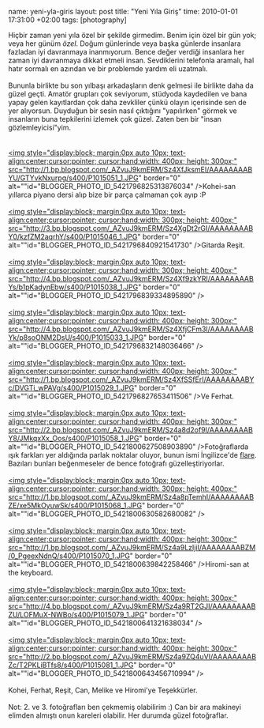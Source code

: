 name: yeni-yla-giris
layout: post
title: "Yeni Yıla Giriş"
time: 2010-01-01 17:31:00 +02:00
tags: [photography]

Hiçbir zaman yeni yıla özel bir şekilde girmedim. Benim için özel bir gün yok; veya her günüm <span style="font-style:italic;">özel</span>. Doğum günlerinde veya başka günlerde insanlara fazladan iyi davranmaya inanmıyorum. Bence değer verdiği insanlara her zaman iyi davranmaya dikkat etmeli insan. Sevdiklerini telefonla aramalı, hal hatır sormalı en azından ve bir problemde yardım eli uzatmalı.<br /><br />Bununla birlikte bu son yılbaşı arkadaşların denk gelmesi ile birlikte daha da güzel geçti. Amatör grupları çok seviyorum, stüdyoda kaydedilen ve bana yapay gelen kayıtlardan çok daha zevkliler çünkü olayın içerisinde sen de yer alıyorsun. Duyduğun bir sesin nasıl çıktığını "yapılırken" görmek ve insanların buna tepkilerini izlemek çok güzel. Zaten ben bir "insan gözlemleyicisi"yim.<br /><br /><br /><a onblur="try {parent.deselectBloggerImageGracefully();} catch(e) {}" href="http://1.bp.blogspot.com/_AZvuJ9kmERM/Sz4XfJksmEI/AAAAAAAABYU/GTYvkNxurpg/s1600-h/P1015051_1.JPG"><img style="display:block; margin:0px auto 10px; text-align:center;cursor:pointer; cursor:hand;width: 400px; height: 300px;" src="http://1.bp.blogspot.com/_AZvuJ9kmERM/Sz4XfJksmEI/AAAAAAAABYU/GTYvkNxurpg/s400/P1015051_1.JPG" border="0" alt=""id="BLOGGER_PHOTO_ID_5421796825313876034" /></a>Kohei-san yıllarca piyano dersi alıp bize bir parça çalmaman çok ayıp :P<br /><br /><a onblur="try {parent.deselectBloggerImageGracefully();} catch(e) {}" href="http://3.bp.blogspot.com/_AZvuJ9kmERM/Sz4XgDt2rGI/AAAAAAAABY0/kzfZM2aqrhY/s1600-h/P1015046_1.JPG"><img style="display:block; margin:0px auto 10px; text-align:center;cursor:pointer; cursor:hand;width: 300px; height: 400px;" src="http://3.bp.blogspot.com/_AZvuJ9kmERM/Sz4XgDt2rGI/AAAAAAAABY0/kzfZM2aqrhY/s400/P1015046_1.JPG" border="0" alt=""id="BLOGGER_PHOTO_ID_5421796840921541730" /></a>Gitarda Reşit.<br /><br /><a onblur="try {parent.deselectBloggerImageGracefully();} catch(e) {}" href="http://4.bp.blogspot.com/_AZvuJ9kmERM/Sz4Xf9zkYRI/AAAAAAAABYs/b1pKadynEbw/s1600-h/P1015038_1.JPG"><img style="display:block; margin:0px auto 10px; text-align:center;cursor:pointer; cursor:hand;width: 300px; height: 400px;" src="http://4.bp.blogspot.com/_AZvuJ9kmERM/Sz4Xf9zkYRI/AAAAAAAABYs/b1pKadynEbw/s400/P1015038_1.JPG" border="0" alt=""id="BLOGGER_PHOTO_ID_5421796839334895890" /></a><br /><br /><a onblur="try {parent.deselectBloggerImageGracefully();} catch(e) {}" href="http://4.bp.blogspot.com/_AZvuJ9kmERM/Sz4XfjCFm3I/AAAAAAAABYk/p8soONM2DsU/s1600-h/P1015033_1.JPG"><img style="display:block; margin:0px auto 10px; text-align:center;cursor:pointer; cursor:hand;width: 400px; height: 300px;" src="http://4.bp.blogspot.com/_AZvuJ9kmERM/Sz4XfjCFm3I/AAAAAAAABYk/p8soONM2DsU/s400/P1015033_1.JPG" border="0" alt=""id="BLOGGER_PHOTO_ID_5421796832148036466" /></a><br /><br /><a onblur="try {parent.deselectBloggerImageGracefully();} catch(e) {}" href="http://1.bp.blogspot.com/_AZvuJ9kmERM/Sz4XfSSfErI/AAAAAAAABYc/DVGTi_wPAVg/s1600-h/P1015029_1.JPG"><img style="display:block; margin:0px auto 10px; text-align:center;cursor:pointer; cursor:hand;width: 400px; height: 300px;" src="http://1.bp.blogspot.com/_AZvuJ9kmERM/Sz4XfSSfErI/AAAAAAAABYc/DVGTi_wPAVg/s400/P1015029_1.JPG" border="0" alt=""id="BLOGGER_PHOTO_ID_5421796827653411506" /></a>Ve Ferhat.<br /><br /><a onblur="try {parent.deselectBloggerImageGracefully();} catch(e) {}" href="http://2.bp.blogspot.com/_AZvuJ9kmERM/Sz4a8d2of9I/AAAAAAAABY8/JMkqxXx_Oos/s1600-h/P1015058_1.JPG"><img style="display:block; margin:0px auto 10px; text-align:center;cursor:pointer; cursor:hand;width: 400px; height: 300px;" src="http://2.bp.blogspot.com/_AZvuJ9kmERM/Sz4a8d2of9I/AAAAAAAABY8/JMkqxXx_Oos/s400/P1015058_1.JPG" border="0" alt=""id="BLOGGER_PHOTO_ID_5421800627508903890" /></a>Fotoğraflarda ışık farkları yer aldığında parlak noktalar oluyor, bunun ismi İngilizce'de <a href="http://en.wikipedia.org/wiki/Lens_flare">flare</a>. Bazıları bunları beğenmeseler de bence fotoğrafı güzelleştiriyorlar.<br /><br /><a onblur="try {parent.deselectBloggerImageGracefully();} catch(e) {}" href="http://1.bp.blogspot.com/_AZvuJ9kmERM/Sz4a8pTemhI/AAAAAAAABZE/xe5MkOyuwSk/s1600-h/P1015068_1.JPG"><img style="display:block; margin:0px auto 10px; text-align:center;cursor:pointer; cursor:hand;width: 300px; height: 400px;" src="http://1.bp.blogspot.com/_AZvuJ9kmERM/Sz4a8pTemhI/AAAAAAAABZE/xe5MkOyuwSk/s400/P1015068_1.JPG" border="0" alt=""id="BLOGGER_PHOTO_ID_5421800630582680082" /></a><br /><br /><a onblur="try {parent.deselectBloggerImageGracefully();} catch(e) {}" href="http://1.bp.blogspot.com/_AZvuJ9kmERM/Sz4a9LzIjiI/AAAAAAAABZM/0_PgeexNdnQ/s1600-h/P1015070_1.JPG"><img style="display:block; margin:0px auto 10px; text-align:center;cursor:pointer; cursor:hand;width: 400px; height: 300px;" src="http://1.bp.blogspot.com/_AZvuJ9kmERM/Sz4a9LzIjiI/AAAAAAAABZM/0_PgeexNdnQ/s400/P1015070_1.JPG" border="0" alt=""id="BLOGGER_PHOTO_ID_5421800639842258466" /></a>Hiromi-san at the keyboard.<br /><br /><a onblur="try {parent.deselectBloggerImageGracefully();} catch(e) {}" href="http://4.bp.blogspot.com/_AZvuJ9kmERM/Sz4a9RT2GJI/AAAAAAAABZU/LOFMuX-NWBo/s1600-h/P1015079_1.JPG"><img style="display:block; margin:0px auto 10px; text-align:center;cursor:pointer; cursor:hand;width: 400px; height: 300px;" src="http://4.bp.blogspot.com/_AZvuJ9kmERM/Sz4a9RT2GJI/AAAAAAAABZU/LOFMuX-NWBo/s400/P1015079_1.JPG" border="0" alt=""id="BLOGGER_PHOTO_ID_5421800641321638034" /></a><br /><br /><a onblur="try {parent.deselectBloggerImageGracefully();} catch(e) {}" href="http://2.bp.blogspot.com/_AZvuJ9kmERM/Sz4a9ZQ4uVI/AAAAAAAABZc/T2PKLiBTfs8/s1600-h/P1015081_1.JPG"><img style="display:block; margin:0px auto 10px; text-align:center;cursor:pointer; cursor:hand;width: 400px; height: 300px;" src="http://2.bp.blogspot.com/_AZvuJ9kmERM/Sz4a9ZQ4uVI/AAAAAAAABZc/T2PKLiBTfs8/s400/P1015081_1.JPG" border="0" alt=""id="BLOGGER_PHOTO_ID_5421800643456710994" /></a><br /><br />Kohei, Ferhat, Reşit, Can, Melike ve Hiromi'ye Teşekkürler.<br /><br />Not: 2. ve 3. fotoğrafları ben çekmemiş olabilirim :) Can bir ara makineyi elimden almıştı onun kareleri olabilir. Her durumda güzel fotoğraflar.
